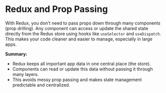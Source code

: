 # Redux and Prop Passing

With Redux, you don’t need to pass props down through many components (prop drilling). Any component can access or update the shared state directly from the Redux store using hooks like `useSelector` and `useDispatch`. This makes your code cleaner and easier to manage, especially in large apps.

**Summary:**

- Redux keeps all important app data in one central place (the store).
- Components can read or update this data without passing it through many layers.
- This avoids messy prop passing and makes state management predictable and centralized.
